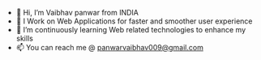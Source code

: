 - 👋 Hi, I’m Vaibhav panwar from INDIA
- 👀 I Work on Web Applications for faster and smoother user experience
- 🌱 I’m continuously learning Web related technologies to enhance my skills
- 📫 You can reach me @ panwarvaibhav009@gmail.com
  
  

<!---
pwrvbh-9/pwrvbh-9 is a ✨ special ✨ repository because its `README.md` (this file) appears on your GitHub profile.
You can click the Preview link to take a look at your changes.
--->
